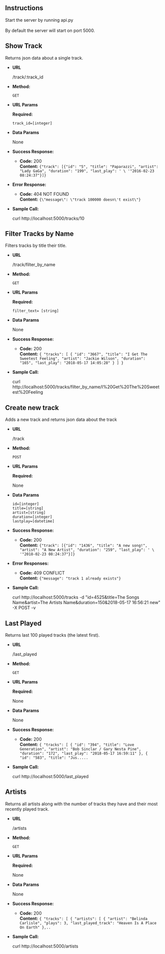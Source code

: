 **Instructions**
----

Start the server by running api.py<br><br>
By default the server will start on port 5000.

**Show Track**
----
  Returns json data about a single track.

* **URL**

  /track/:track_id

* **Method:**

  `GET`

*  **URL Params**

   **Required:**

   `track_id=[integer]`

* **Data Params**

  None

* **Success Response:**

  * **Code:** 200 <br />
    **Content:** `{"track": [{"id": "5", "title": "Paparazzi", "artist": "Lady GaGa", "duration": "199", "last_play": ' \
       '"2016-02-23 08:24:37"}]}`

* **Error Response:**

  * **Code:** 404 NOT FOUND <br />
    **Content:** `{\"message\": \"track 100000 doesn\'t exist\"}`

* **Sample Call:**

    curl http://localhost:5000/tracks/10

**Filter Tracks by Name**
----
  Filters tracks by title their title.

* **URL**

  /track/filter_by_name

* **Method:**

  `GET`

*  **URL Params**

   **Required:**

   `filter_text= [string]`

* **Data Params**

  None

* **Success Response:**

  * **Code:** 200 <br />
    **Content:** `{
    "tracks": [
        {
            "id": "3667",
            "title": "I Get The Sweetest Feeling",
            "artist": "Jackie Wilson",
            "duration": "165",
            "last_play": "2018-05-17 14:05:28"
        }
    ]
}`



* **Sample Call:**

    curl http://localhost:5000/tracks/filter_by_name/I%20Get%20The%20Sweetest%20Feeling
    
**Create new track**
----
  Adds a new track and returns json data about the track

* **URL**

  /track

* **Method:**

  `POST`

*  **URL Params**

   **Required:**

   None

* **Data Params**

  `id=[integer]`<br>
 `title=[string]`<br>
 `artist=[string]`<br>
 `duration=[integer]`<br>
 `lastplay=[datetime]`
* **Success Response:**

  * **Code:** 200 <br />
    **Content:** `{"track": [{"id": "1436", "title": "A new song!", "artist": "A New Artist", "duration": "259", "last_play": ' \
       '"2018-02-23 08:24:37"}]}`

* **Error Responses:**

  * **Code:** 409 CONFLICT <br />
    **Content:** `{"message": "track 1 already exists"}`


* **Sample Call:**

    curl http://localhost:5000/tracks -d "id=4525&title=The Songs Name&artist=The Artists Name&duration=150&2018-05-17 16:56:21 new" -X POST -v


**Last Played**
----
  Returns last 100 played tracks (the latest first).

* **URL**

  /last_played

* **Method:**

  `GET`

*  **URL Params**

   **Required:**

   None

* **Data Params**

  None

* **Success Response:**

  * **Code:** 200 <br />
    **Content:** `{
    "tracks": [
        {
            "id": "394",
            "title": "Love Generation",
            "artist": "Bob Sinclar / Gary Nesta Pine",
            "duration": "172",
            "last_play": "2018-05-17 16:59:11"
        },
        {
            "id": "583",
            "title": "Jus.....`


* **Sample Call:**

    curl http://localhost:5000/last_played
    
    
 **Artists**
----
  Returns all artists along with the number of tracks they have and their most recently played track.

* **URL**

  /artists

* **Method:**

  `GET`

*  **URL Params**

   **Required:**

   None

* **Data Params**

  None

* **Success Response:**

  * **Code:** 200 <br />
    **Content:** `{
    "tracks": [
        {
    "artists": [
        {
            "artist": "Belinda Carlisle",
            "plays": 3,
            "last_played_track": "Heaven Is A Place On Earth"
        },..`


* **Sample Call:**

    curl http://localhost:5000/artists